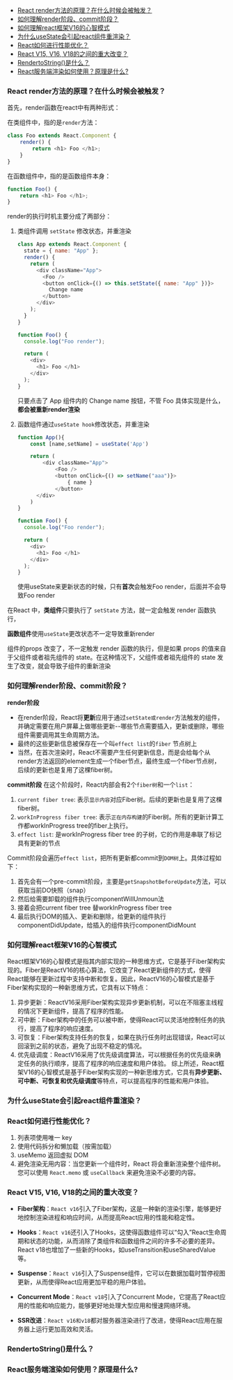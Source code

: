 - [React render方法的原理？在什么时候会被触发？](#react-render方法的原理在什么时候会被触发)
- [如何理解render阶段、commit阶段？](#如何理解render阶段commit阶段)
- [如何理解react框架V16的心智模式](#如何理解react框架v16的心智模式)
- [为什么useState会引起react组件重渲染？](#为什么usestate会引起react组件重渲染)
- [React如何进行性能优化？](#react如何进行性能优化)
- [React V15, V16, V18的之间的重大改变？](#react-v15-v16-v18的之间的重大改变)
- [RendertoString()是什么？](#rendertostring是什么)
- [React服务端渲染如何使用？原理是什么?](#react服务端渲染如何使用原理是什么)


### React render方法的原理？在什么时候会被触发？

首先，render函数在react中有两种形式：

在类组件中，指的是`render`方法：

```js
class Foo extends React.Component {
    render() {
        return <h1> Foo </h1>;
    }
}
```

在函数组件中，指的是函数组件本身：

```js
function Foo() {
    return <h1> Foo </h1>;
}
```

render的执行时机主要分成了两部分：

1. 类组件调用 `setState` 修改状态，并重渲染
   
   ```js
   class App extends React.Component {
     state = { name: "App" };
     render() {
       return (
         <div className="App">
           <Foo />
           <button onClick={() => this.setState({ name: "App" })}>
             Change name
           </button>
         </div>
       );
     }
   }   

   function Foo() {
     console.log("Foo render");   

     return (
       <div>
         <h1> Foo </h1>
       </div>
     );
   }
   ```

   只要点击了 App 组件内的 Change name 按钮，不管 Foo 具体实现是什么，**都会被重新render渲染**
2. 函数组件通过`useState hook`修改状态，并重渲染

   ```js
   function App(){
       const [name,setName] = useState('App')
   
       return (
           <div className="App">
               <Foo />
               <button onClick={() => setName("aaa")}>
                   { name }
               </button>
         </div>
       )
   }
   
   function Foo() {
     console.log("Foo render");
   
     return (
       <div>
         <h1> Foo </h1>
       </div>
     );
   }
   ```

   使用useState来更新状态的时候，只有**首次**会触发Foo render，后面并不会导致Foo render

在React 中，**类组件**只要执行了 `setState` 方法，就一定会触发 render 函数执行，

**函数组件**使用`useState`更改状态不一定导致重新render

组件的props 改变了，不一定触发 render 函数的执行，但是如果 props 的值来自于父组件或者祖先组件的 state。在这种情况下，父组件或者祖先组件的 state 发生了改变，就会导致子组件的重新渲染

### 如何理解render阶段、commit阶段？

**render阶段**

- 在render阶段，React将**更新**应用于通过`setState或render`方法触发的组件，并确定需要在用户屏幕上做哪些更新--哪些节点需要插入，更新或删除，哪些组件需要调用其生命周期方法。
- 最终的这些更新信息被保存在一个叫`effect list`的`fiber` 节点树上
- 当然，在首次渲染时，React不需要产生任何更新信息，而是会给每个从render方法返回的element生成一个fiber节点，最终生成一个fiber节点树， 后续的更新也是复用了这棵fiber树。

**commit阶段**
在这个阶段时，React内部会有2个`fiber树`和一个`list`：

  1. `current fiber tree`: 表示`显示内容`对应Fiber树。后续的更新也是复用了这棵fiber树。
  2. `workInProgress fiber tree`: 表示`正在内存构建`的Fiber树。所有的更新计算工作都workInProgress tree的fiber上执行。
  3. `effect list`: 是workInProgress fiber tree 的子树，它的作用是串联了标记具有更新的节点

Commit阶段会遍历`effect list`，把所有更新都commit到`DOM树`上。具体过程如下：

1. 首先会有一个pre-commit阶段，主要是`getSnapshotBeforeUpdate`方法，可以获取当前DO快照（snap）
2. 然后给需要卸载的组件执行componentWillUnmoun法
3. 接着会把current fiber tree 替workInProgress fiber tree
4. 最后执行DOM的插入、更新和删除，给更新的组件执行componentDidUpdate，给插入的组件执行componentDidMount
   
### 如何理解react框架V16的心智模式

React框架V16的心智模式是指其内部实现的一种思维方式，它是基于Fiber架构实现的。Fiber是ReactV16的核心算法，它改变了React更新组件的方式，使得React能够在更新过程中支持中断和恢复。因此，ReactV16的心智模式是基于Fiber架构实现的一种新思维方式，它具有以下特点：

1. 异步更新：ReactV16采用Fiber架构实现异步更新机制，可以在不阻塞主线程的情况下更新组件，提高了程序的性能。
2. 可中断：Fiber架构中的任务可以被中断，使得React可以灵活地控制任务的执行，提高了程序的响应速度。
3. 可恢复：Fiber架构支持任务的恢复，如果在执行任务时出现错误，React可以回滚到之前的状态，避免了出现不稳定的情况。
4. 优先级调度：ReactV16采用了优先级调度算法，可以根据任务的优先级来确定任务的执行顺序，提高了程序的响应速度和用户体验。
综上所述，React框架V16的心智模式是基于Fiber架构实现的一种新思维方式，它具有**异步更新、可中断、可恢复和优先级调度**等特点，可以提高程序的性能和用户体验。

### 为什么useState会引起react组件重渲染？

### React如何进行性能优化？

1. 列表项使用唯一 key
2. 使用代码拆分和懒加载（按需加载）
3. useMemo 返回虚拟 DOM
4. 避免渲染无用内容：当您更新一个组件时，React 将会重新渲染整个组件树。您可以使用 `React.memo` 或 `useCallback` 来避免渲染不必要的内容。

### React V15, V16, V18的之间的重大改变？

- **Fiber架构**：`React v16`引入了Fiber架构，这是一种新的渲染引擎，能够更好地控制渲染进程和响应时间，从而提高React应用的性能和稳定性。

- **Hooks**：`React v16`还引入了Hooks，这使得函数组件可以“勾入”React生命周期和状态的功能，从而消除了类组件和函数组件之间的许多不必要的差异。React v18也增加了一些新的Hooks，如useTransition和useSharedValue等。

- **Suspense**：`React v16`引入了Suspense组件，它可以在数据加载时暂停视图更新，从而使得React应用更加平稳的用户体验。

- **Concurrent Mode**：`React v18`引入了Concurrent Mode，它提高了React应用的性能和响应能力，能够更好地处理大型应用和慢速网络环境。

- **SSR改进**：`React v16和v18`都对服务器渲染进行了改进，使得React应用在服务器上运行更加高效和灵活。

### RendertoString()是什么？

### React服务端渲染如何使用？原理是什么?
